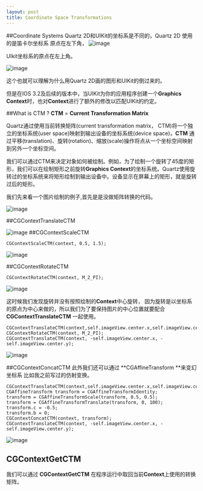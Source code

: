 ```yaml
---
layout: post
title: Coordinate Space Transformations
---
```


##Coordinate Systems
Quartz 2D和UIKit的坐标系是不同的，Quartz 2D 使用的是笛卡尔坐标系 原点在左下角，
![image](http://sipdar.github.io/image/2014-03-16/Quartz2DCoordinate.png)

UIkit坐标系的原点在左上角。

![image](http://sipdar.github.io/image/2014-03-16/native_coordinate_system.jpg)

 这个也就可以理解为什么用Quartz 2D画的图形和UIKit的倒过来的。
 
 但是在IOS 3.2及后续的版本中，当UIKit为你的应用程序创建一个**Graphics Context**时，也对**Context**进行了额外的修改以匹配UIKit的约定。

##What is CTM ?
**CTM** = **Current Transformation Matrix**

Quartz通过使用当前转换矩阵(current transformation matrix， CTM)将一个独立的坐标系统(user space)映射到输出设备的坐标系统(device space)，**CTM** 通过平移(translation)、旋转(rotation)、缩放(scale)操作将点从一个坐标空间映射到另外一个坐标空间。

我们可以通过CTM来决定对象如何被绘制。例如，为了绘制一个旋转了45度的矩形，我们可以在绘制矩形之前旋转**Graphics Context**的坐标系统。Quartz使用旋转过的坐标系统来将矩形绘制到输出设备中。设备显示在屏幕上的矩形，就是旋转过后的矩形。

我们先来看一个图片绘制的例子,首先是是没做矩阵转换的代码。

<script src="https://gist.github.com/sipdar/9580303.js"></script>

![image](http://sipdar.github.io/image/2014-03-16/CTM_Original.png)


##CGContextTranslateCTM
<script src="https://gist.github.com/sipdar/9580363.js"></script>

![image](http://sipdar.github.io/image/2014-03-16/CTM_Translate.png)
##CGContextScaleCTM

	CGContextScaleCTM(context, 0.5, 1.5);
	
![image](http://sipdar.github.io/image/2014-03-16/CTM_Scale.png)

##CGContextRotateCTM

	CGContextRotateCTM(context, M_2_PI);
	
![image](http://sipdar.github.io/image/2014-03-16/CTM_Rotate.png)

这时候我们发现旋转并没有按照绘制的**Context**中心旋转， 因为旋转是以坐标系的原点为中心来做的，所以我们为了要保持图片的中心位置就要配合 **CGContextTranslateCTM** 一起使用。

	CGContextTranslateCTM(context,self.imageView.center.x,self.imageView.center.y);
	CGContextRotateCTM(context, M_2_PI);
	CGContextTranslateCTM(context, -self.imageView.center.x, -self.imageView.center.y);

![image](http://sipdar.github.io/image/2014-03-16/CTM_Rotate_withCenter.png)

##CGContextConcatCTM
此外我们还可以通过 **CGAffineTransform **来变幻坐标系 比如我之前写过的仿射变换。


	CGContextTranslateCTM(context,self.imageView.center.x,self.imageView.center.y);
	CGAffineTransform transform = CGAffineTransformIdentity;
	transform = CGAffineTransformScale(transform, 0.5, 0.5);
	transform = CGAffineTransformTranslate(transform, 0, 100);
	transform.c = -0.5;
	transform.b = 0;
	CGContextConcatCTM(context, transform);
	CGContextTranslateCTM(context, -self.imageView.center.x, -self.imageView.center.y);

![image](http://sipdar.github.io/image/2014-03-16/CTM_Transform.png)


## CGContextGetCTM
我们可以通过 **CGContextGetCTM** 在程序运行中取回当前**Context**上使用的转换矩阵。
